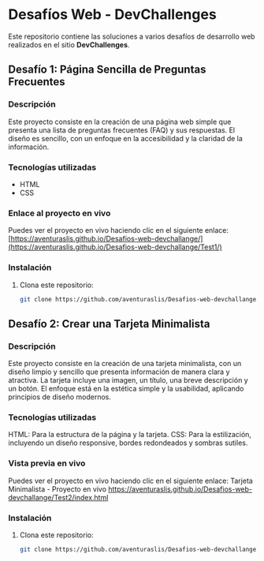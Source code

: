 # Desafíos Web - DevChallenges

Este repositorio contiene las soluciones a varios desafíos de desarrollo web realizados en el sitio **DevChallenges**.

## Desafío 1: Página Sencilla de Preguntas Frecuentes

### Descripción
Este proyecto consiste en la creación de una página web simple que presenta una lista de preguntas frecuentes (FAQ) y sus respuestas. El diseño es sencillo, con un enfoque en la accesibilidad y la claridad de la información.

### Tecnologías utilizadas
- HTML
- CSS

### Enlace al proyecto en vivo
Puedes ver el proyecto en vivo haciendo clic en el siguiente enlace:
[https://aventuraslis.github.io/Desafios-web-devchallange/](https://aventuraslis.github.io/Desafios-web-devchallange/Test1/)

### Instalación
1. Clona este repositorio:
   ```bash
   git clone https://github.com/aventuraslis/Desafios-web-devchallange.git

## Desafío 2: Crear una Tarjeta Minimalista

### Descripción
Este proyecto consiste en la creación de una tarjeta minimalista, con un diseño limpio y sencillo que presenta información de manera clara y atractiva. La tarjeta incluye una imagen, un título, una breve descripción y un botón. El enfoque está en la estética simple y la usabilidad, aplicando principios de diseño modernos.

### Tecnologías utilizadas
HTML: Para la estructura de la página y la tarjeta.
CSS: Para la estilización, incluyendo un diseño responsive, bordes redondeados y sombras sutiles.

### Vista previa en vivo
Puedes ver el proyecto en vivo haciendo clic en el siguiente enlace: Tarjeta Minimalista - Proyecto en vivo
https://aventuraslis.github.io/Desafios-web-devchallange/Test2/index.html

### Instalación
1. Clona este repositorio:
   ```bash
   git clone https://github.com/aventuraslis/Desafios-web-devchallange.git
